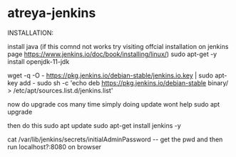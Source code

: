 # atreya-jenkins


INSTALLATION:

install java (if this comnd not works try visiting offcial installation on jenkins page https://www.jenkins.io/doc/book/installing/linux/)
sudo apt-get -y install openjdk-11-jdk

wget -q -O - https://pkg.jenkins.io/debian-stable/jenkins.io.key | sudo apt-key add -
sudo sh -c 'echo deb https://pkg.jenkins.io/debian-stable binary/ > /etc/apt/sources.list.d/jenkins.list'


now do upgrade cos many time simply doing update wont help
sudo apt upgrade


then do this
sudo apt update
sudo apt-get install jenkins -y

cat /var/lib/jenkins/secrets/initialAdminPassword -- get the pwd and then run localhost?:8080 on browser
